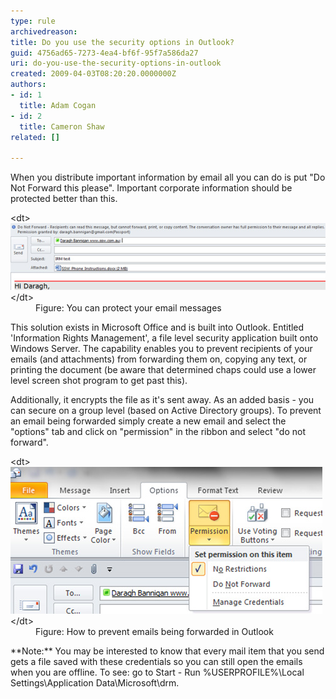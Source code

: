 ```yaml
---
type: rule
archivedreason: 
title: Do you use the security options in Outlook?
guid: 4756ad65-7273-4ea4-bf6f-95f7a586da27
uri: do-you-use-the-security-options-in-outlook
created: 2009-04-03T08:20:20.0000000Z
authors:
- id: 1
  title: Adam Cogan
- id: 2
  title: Cameron Shaw
related: []

---
```


When you distribute important information by email all you can do is put "Do Not Forward this please". Important corporate information should be protected better than this.

<!--endintro-->
<dl class="image">&lt;dt&gt;<img src="outlookIRM.jpg" alt="Outlook 2003 IRM Do Not Forward" class="ms-rteCustom-ImageArea">&lt;/dt&gt;<dd>Figure: You can protect your email messages </dd></dl>
This solution exists in Microsoft Office and is built into Outlook. Entitled 'Information Rights Management', a file level security application built onto Windows Server. The capability enables you to prevent recipients of your emails (and attachments) from forwarding them on, copying any text, or printing the document (be aware that determined chaps could use a lower level screen shot program to get past this).

Additionally, it encrypts the file as it's sent away. As an added basis - you can secure on a group level (based on Active Directory groups). To prevent an email being forwarded simply create a new email and select the "options" tab and click on "permission" in the ribbon and select "do not forward".
<dl class="image">&lt;dt&gt;<img src="outlook-prevent-FW.jpg" alt="Outlook IRM Do Not Forward" class="ms-rteCustom-ImageArea">&lt;/dt&gt;<dd>Figure: How to prevent emails being forwarded in Outlook</dd></dl>
**Note:** You may be interested to know that every mail item that you send gets a file saved with these credentials so you can still open the emails when you are offline. To see: go to Start - Run %USERPROFILE%\Local Settings\Application Data\Microsoft\drm.
